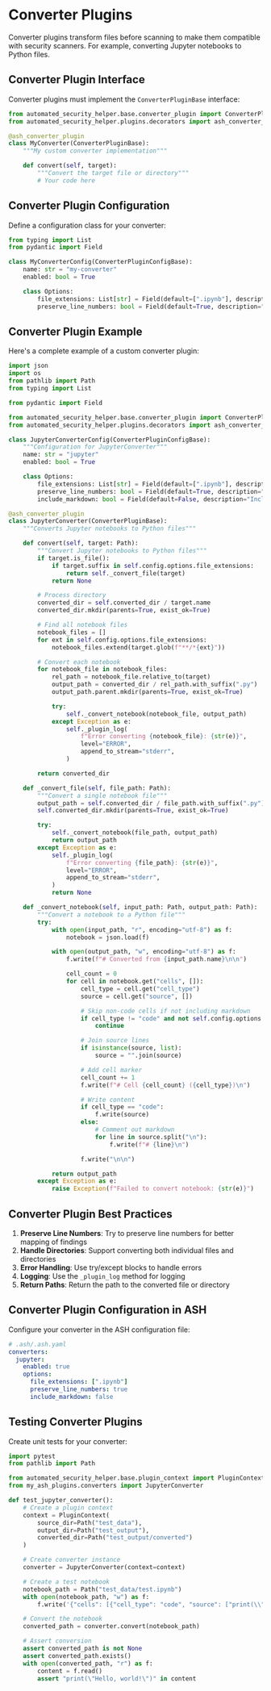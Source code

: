 # Converter Plugins

Converter plugins transform files before scanning to make them compatible with security scanners. For example, converting Jupyter notebooks to Python files.

## Converter Plugin Interface

Converter plugins must implement the `ConverterPluginBase` interface:

```python
from automated_security_helper.base.converter_plugin import ConverterPluginBase, ConverterPluginConfigBase
from automated_security_helper.plugins.decorators import ash_converter_plugin

@ash_converter_plugin
class MyConverter(ConverterPluginBase):
    """My custom converter implementation"""

    def convert(self, target):
        """Convert the target file or directory"""
        # Your code here
```

## Converter Plugin Configuration

Define a configuration class for your converter:

```python
from typing import List
from pydantic import Field

class MyConverterConfig(ConverterPluginConfigBase):
    name: str = "my-converter"
    enabled: bool = True

    class Options:
        file_extensions: List[str] = Field(default=[".ipynb"], description="File extensions to convert")
        preserve_line_numbers: bool = Field(default=True, description="Preserve line numbers in converted files")
```

## Converter Plugin Example

Here's a complete example of a custom converter plugin:

```python
import json
import os
from pathlib import Path
from typing import List

from pydantic import Field

from automated_security_helper.base.converter_plugin import ConverterPluginBase, ConverterPluginConfigBase
from automated_security_helper.plugins.decorators import ash_converter_plugin

class JupyterConverterConfig(ConverterPluginConfigBase):
    """Configuration for JupyterConverter"""
    name: str = "jupyter"
    enabled: bool = True

    class Options:
        file_extensions: List[str] = Field(default=[".ipynb"], description="File extensions to convert")
        preserve_line_numbers: bool = Field(default=True, description="Preserve line numbers in converted files")
        include_markdown: bool = Field(default=False, description="Include markdown cells in output")

@ash_converter_plugin
class JupyterConverter(ConverterPluginBase):
    """Converts Jupyter notebooks to Python files"""

    def convert(self, target: Path):
        """Convert Jupyter notebooks to Python files"""
        if target.is_file():
            if target.suffix in self.config.options.file_extensions:
                return self._convert_file(target)
            return None

        # Process directory
        converted_dir = self.converted_dir / target.name
        converted_dir.mkdir(parents=True, exist_ok=True)

        # Find all notebook files
        notebook_files = []
        for ext in self.config.options.file_extensions:
            notebook_files.extend(target.glob(f"**/*{ext}"))

        # Convert each notebook
        for notebook_file in notebook_files:
            rel_path = notebook_file.relative_to(target)
            output_path = converted_dir / rel_path.with_suffix(".py")
            output_path.parent.mkdir(parents=True, exist_ok=True)

            try:
                self._convert_notebook(notebook_file, output_path)
            except Exception as e:
                self._plugin_log(
                    f"Error converting {notebook_file}: {str(e)}",
                    level="ERROR",
                    append_to_stream="stderr",
                )

        return converted_dir

    def _convert_file(self, file_path: Path):
        """Convert a single notebook file"""
        output_path = self.converted_dir / file_path.with_suffix(".py").name
        self.converted_dir.mkdir(parents=True, exist_ok=True)

        try:
            self._convert_notebook(file_path, output_path)
            return output_path
        except Exception as e:
            self._plugin_log(
                f"Error converting {file_path}: {str(e)}",
                level="ERROR",
                append_to_stream="stderr",
            )
            return None

    def _convert_notebook(self, input_path: Path, output_path: Path):
        """Convert a notebook to a Python file"""
        try:
            with open(input_path, "r", encoding="utf-8") as f:
                notebook = json.load(f)

            with open(output_path, "w", encoding="utf-8") as f:
                f.write(f"# Converted from {input_path.name}\n\n")

                cell_count = 0
                for cell in notebook.get("cells", []):
                    cell_type = cell.get("cell_type")
                    source = cell.get("source", [])

                    # Skip non-code cells if not including markdown
                    if cell_type != "code" and not self.config.options.include_markdown:
                        continue

                    # Join source lines
                    if isinstance(source, list):
                        source = "".join(source)

                    # Add cell marker
                    cell_count += 1
                    f.write(f"# Cell {cell_count} ({cell_type})\n")

                    # Write content
                    if cell_type == "code":
                        f.write(source)
                    else:
                        # Comment out markdown
                        for line in source.split("\n"):
                            f.write(f"# {line}\n")

                    f.write("\n\n")

            return output_path
        except Exception as e:
            raise Exception(f"Failed to convert notebook: {str(e)}")
```

## Converter Plugin Best Practices

1. **Preserve Line Numbers**: Try to preserve line numbers for better mapping of findings
2. **Handle Directories**: Support converting both individual files and directories
3. **Error Handling**: Use try/except blocks to handle errors
4. **Logging**: Use the `_plugin_log` method for logging
5. **Return Paths**: Return the path to the converted file or directory

## Converter Plugin Configuration in ASH

Configure your converter in the ASH configuration file:

```yaml
# .ash/.ash.yaml
converters:
  jupyter:
    enabled: true
    options:
      file_extensions: [".ipynb"]
      preserve_line_numbers: true
      include_markdown: false
```

## Testing Converter Plugins

Create unit tests for your converter:

```python
import pytest
from pathlib import Path

from automated_security_helper.base.plugin_context import PluginContext
from my_ash_plugins.converters import JupyterConverter

def test_jupyter_converter():
    # Create a plugin context
    context = PluginContext(
        source_dir=Path("test_data"),
        output_dir=Path("test_output"),
        converted_dir=Path("test_output/converted")
    )

    # Create converter instance
    converter = JupyterConverter(context=context)

    # Create a test notebook
    notebook_path = Path("test_data/test.ipynb")
    with open(notebook_path, "w") as f:
        f.write('{"cells": [{"cell_type": "code", "source": ["print(\\"Hello, world!\\")\\n"]}]}')

    # Convert the notebook
    converted_path = converter.convert(notebook_path)

    # Assert conversion
    assert converted_path is not None
    assert converted_path.exists()
    with open(converted_path, "r") as f:
        content = f.read()
        assert "print(\"Hello, world!\")" in content
```